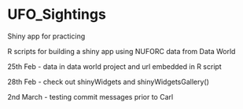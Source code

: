 # UFO_Sightings
Shiny app for practicing

R scripts for building a shiny app using NUFORC data from Data World

25th Feb - data in data world project and url embedded in R script

28th Feb - check out shinyWidgets and shinyWidgetsGallery()

2nd March - testing commit messages prior to Carl
